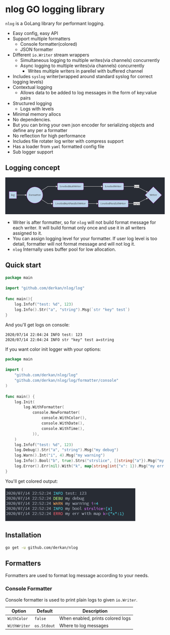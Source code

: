 # nlog GO logging library

`nlog` is a GoLang library for performant logging.

- Easy config, easy API
- Support multiple formatters
  - Console formatter(colored)
  - JSON formatter
- Different `io.Writer` stream wrappers
  - Simultaneous logging to multiple writes(via channels) concurrently
  - Async logging to multiple writes(via channels) concurrently
    - Writes multiple writers in parellel with buffered channel
- Includes `syslog` writer(wrapped around standard syslog for correct logging levels)
- Contextual logging
  - Allows data to be added to log messages in the form of key:value pairs
- Structured logging
  - Logs with levels
- Minimal memory allocs
- No dependencies.
- But you can bring your own json encoder for serializing objects and define any per a formatter
- No reflection for high performance
- Includes file rotater log writer with compress support
- Has a loader from `yaml` formatted config file
- Sub logger support

## Logging concept

![Colored Log](concept.png)



- Writer is after formatter, so for `nlog` will not build format message for each writer. It will build format only once and use it in all writers assigned to it.
- You can assign logging level for your formatter. If user log level is too detail, formatter will not format message and will not log it.
- `nlog` Internally uses buffer pool for low allocation.

## Quick start

```go
package main

import "github.com/derkan/nlog/log"

func main(){
    log.Infof("test: %d", 123)
    log.Info().Str("a", "string").Msg(`str "key" test`)
}
```

And you'll get logs on console:

```text
2020/07/14 22:04:24 INFO test: 123
2020/07/14 22:04:24 INFO str "key" test a=string
```

If you want color init logger with your options:

```go
package main

import (
    "github.com/derkan/nlog/log"
    "github.com/derkan/nlog/log/formatter/console"
)

func main() {
    log.Init(
        log.WithFormatter(
            console.NewFormatter(
                console.WithColor(),
                console.WithDate(),
                console.WithTime(),
            )),
    )
    log.Infof("test: %d", 123)
    log.Debug().Str("a", "string").Msg("my debug")
    log.Warn().Int("i", 4).Msg("my warning")
    log.Info().Bool("b", true).Strs("strslice", []string{"a"}).Msg("my bool")
    log.Error().Err(nil).With("k", map[string]int{"x": 1}).Msg("my err with map")
}
```

You'll get colored output:

![Colored Log](colored.png)

## Installation

```bash
go get -u github.com/derkan/nlog
```

## Formatters

Formatters are used to format log message according to your needs.

### Console Formatter

Console formatter is used to print plain logs to given `io.Writer`.

| Option       | Default     | Description                       |
| ------------ | ----------- | --------------------------------- |
| `WithColor`  | `false`     | When enabled, prints colored logs |
| `WithWriter` | `os.Stdout` | Where to log messages             |
